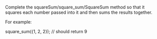 Complete the squareSum/square_sum/SquareSum method so that it squares each number passed into it and then sums the results together.

For example:

square_sum({1, 2, 2}); // should return 9